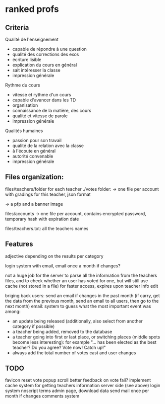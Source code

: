 # ranked profs

## Criteria

Qualité de l'enseignement
- capable de répondre à une question
- qualité des corrections des exos
- écriture lisible
- explication du cours en général
- sait intéresser la classe
- impression générale

Rythme du cours
- vitesse et rythme d'un cours
- capable d'avancer dans les TD
- organisation
- connaissance de la matière, des cours
- qualité et vitesse de parole
- impression générale

Qualités humaines
- passion pour son travail
- qualité de la relation avec la classe
- à l'écoute en général
- autorité convenable
- impression générale

## Files organization:

files/teachers/folder for each teacher
./votes folder:
  -> one file per account with gradings for this teacher, json format

-> a pfp and a banner image

files/accounts
-> one file per account, contains encrypted password, temporary hash with expiration date

files/teachers.txt: all the teachers names

## Features

adjective depending on the results per category

login system with email, email once a month if changes?

not a huge job for the server to parse all the information from the teachers files, and to check whether an user has voted for one, but will still use cache (not stored in a file) for faster access, expires upon teacher info edit

briging back users: send an email if changes in the past month (if carry, get the data from the previous month, send an email to all users, then go to the next month)
email: system to guess what the most important event was among:
- an update being released (additionally, also select from another category if possible)
- a teacher being added, removed to the database
- a teacher going into first or last place, or switching places (middle spots become less interesting): for example "... has been elected as the best teacher? Do you agree? Vote now! Catch up!"
- always add the total number of votes cast and user changes

## TODO
favicon
reset vote popup scroll
better feedback on vote fail?
implement cache system for getting teachers information server side (see above)
login system
noscript
terms
admin page, download data
send mail once per month if changes
comments system
